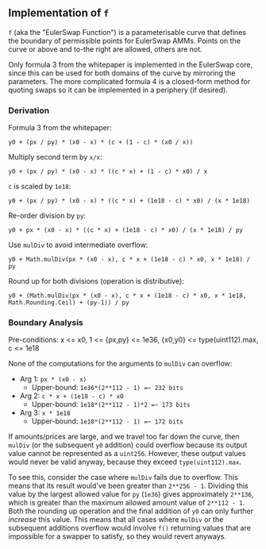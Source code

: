 ## Implementation of `f`

`f` (aka the "EulerSwap Function") is a parameterisable curve that defines the boundary of permissible points for EulerSwap AMMs. Points on the curve or above and to-the right are allowed, others are not.

Only formula 3 from the whitepaper is implemented in the EulerSwap core, since this can be used for both domains of the curve by mirroring the parameters. The more complicated formula 4 is a closed-form method for quoting swaps so it can be implemented in a periphery (if desired).

### Derivation

Formula 3 from the whitepaper:

    y0 + (px / py) * (x0 - x) * (c + (1 - c) * (x0 / x))

Multiply second term by `x/x`:

    y0 + (px / py) * (x0 - x) * ((c * x) + (1 - c) * x0) / x

`c` is scaled by `1e18`:

    y0 + (px / py) * (x0 - x) * ((c * x) + (1e18 - c) * x0) / (x * 1e18)

Re-order division by `py`:

    y0 + px * (x0 - x) * ((c * x) + (1e18 - c) * x0) / (x * 1e18) / py

Use `mulDiv` to avoid intermediate overflow:

    y0 + Math.mulDiv(px * (x0 - x), c * x + (1e18 - c) * x0, x * 1e18) / py

Round up for both divisions (operation is distributive):

    y0 + (Math.mulDiv(px * (x0 - x), c * x + (1e18 - c) * x0, x * 1e18, Math.Rounding.Ceil) + (py-1)) / py

### Boundary Analysis

Pre-conditions: x <= x0, 1 <= {px,py} <= 1e36, {x0,y0} <= type(uint112).max, c <= 1e18

None of the computations for the arguments to `mulDiv` can overflow:

* Arg 1: `px * (x0 - x)`
  * Upper-bound: `1e36*(2**112 - 1) =~ 232 bits`
* Arg 2: `c * x + (1e18 - c) * x0`
  * Upper-bound: `1e18*(2**112 - 1)*2 =~ 173 bits`
* Arg 3: `x * 1e18`
  * Upper-bound: `1e18*(2**112 - 1) =~ 172 bits`

If amounts/prices are large, and we travel too far down the curve, then `mulDiv` (or the subsequent `y0` addition) could overflow because its output value cannot be represented as a `uint256`. However, these output values would never be valid anyway, because they exceed `type(uint112).max`.

To see this, consider the case where `mulDiv` fails due to overflow. This means that its result would've been greater than `2**256 - 1`. Dividing this value by the largest allowed value for `py` (`1e36`) gives approximately `2**136`, which is greater than the maximum allowed amount value of `2**112 - 1`. Both the rounding up operation and the final addition of `y0` can only further *increase* this value. This means that all cases where `mulDiv` or the subsequent additions overflow would involve `f()` returning values that are impossible for a swapper to satisfy, so they would revert anyways.
